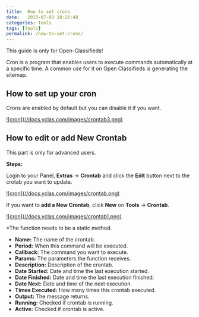 ```yaml
---
title:  How to set crons
date:   2015-07-03 10:26:48
categories: Tools
tags: [Tools]
permalink: /how-to-set-crons/
---
```

<div class="alert alert-warning">
<strong><i class="glyphicon glyphicon-warning-sign"></i> </strong> This guide is only for Open-Classifieds!
</div>

Cron is a program that enables users to execute commands automatically at a specific time. A common use for it on Open Classifieds is generating the sitemap.

## How to set up your cron

Crons are enabled by default but you can disable it if you want.

<a href="//docs.yclas.com/images/crontab3.png" class="thumbnail gallery-item" data-gallery>
![cron](//docs.yclas.com/images/crontab3.png)
</a>

## How to edit or add New Crontab

<div class="alert alert-warning">
<strong><i class="glyphicon glyphicon-warning-sign"></i> </strong> This part is only for advanced users.
</div>

**Steps:**

Login to your Panel, **Extras** -> **Crontab** and click the **Edit** button next to the crotab you want to update.

<a href="//docs.yclas.com/images/crontab.png" class="thumbnail gallery-item" data-gallery>
![cron](//docs.yclas.com/images/crontab.png)
</a>

If you want to **add a New Crontab**, click **New** on **Tools** -> **Crontab**.

<a href="//docs.yclas.com/images/crontab1.png" class="thumbnail gallery-item" data-gallery>
![cron](//docs.yclas.com/images/crontab1.png)
</a>

*The function needs to be a static method.

+ **Name:** The name of the crontab.
+ **Period:** When this command will be executed. 
+ **Callback:** The command you want to execute.
+ **Params:** The parameters the function receives.
+ **Description:** Description of the crontab.
+ **Date Started:** Date and time the last execution started.
+ **Date Finished:** Date and time the last execution finished.
+ **Date Next:** Date and time of the next execution.
+ **Times Executed:** How many times this crontab executed.
+ **Output:** The message returns. 
+ **Running:** Checked if crontab is running.
+ **Active:** Checked if crontab is active.



